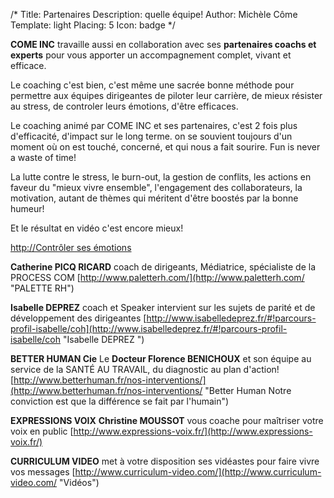 /*
Title: Partenaires
Description: quelle équipe!
Author: Michèle Côme
Template: light
Placing: 5
Icon: badge
*/

**COME INC** travaille aussi en collaboration avec ses **partenaires coachs et experts** pour vous apporter un accompagnement complet, vivant et efficace.

Le coaching c'est bien, c'est même une sacrée bonne méthode pour  permettre aux équipes dirigeantes de piloter leur carrière, de mieux résister au stress, de controler leurs émotions, d'être efficaces.

Le coaching animé par COME INC et ses partenaires, c'est 2 fois plus d'efficacité, d'impact sur le long terme. on se souvient toujours d'un moment où on est touché, concerné, et qui nous a fait sourire. Fun is never a waste of time!

La lutte contre le stress, le burn-out, la gestion de conflits, les actions en faveur du "mieux vivre ensemble", l'engagement des collaborateurs, la motivation, autant de thèmes qui méritent d'être boostés par la bonne humeur!

Et le résultat en vidéo c'est encore mieux!


[http://Contrôler ses émotions](http://www.paletterh.com/videos.htm )


**Catherine PICQ RICARD** coach de dirigeants, Médiatrice, spécialiste de la PROCESS COM [http://www.paletterh.com/](http://www.paletterh.com/ "PALETTE RH") 

**Isabelle DEPREZ** coach et Speaker intervient sur les sujets de parité et de développement des dirigeantes
[http://www.isabelledeprez.fr/#!parcours-profil-isabelle/coh](http://www.isabelledeprez.fr/#!parcours-profil-isabelle/coh "Isabelle DEPREZ ")

**BETTER HUMAN Cie** Le **Docteur Florence BENICHOUX** et son équipe au service de la SANTÉ AU TRAVAIL, du diagnostic au plan d'action! [http://www.betterhuman.fr/nos-interventions/](http://www.betterhuman.fr/nos-interventions/ "Better Human Notre conviction est que la différence se fait par l'humain")

**EXPRESSIONS VOIX** **Christine MOUSSOT** vous coache pour maîtriser votre voix en public [http://www.expressions-voix.fr/](http://www.expressions-voix.fr/)

**CURRICULUM VIDEO** met à votre disposition ses vidéastes pour faire vivre vos messages
[http://www.curriculum-video.com/](http://www.curriculum-video.com/ "Vidéos")
